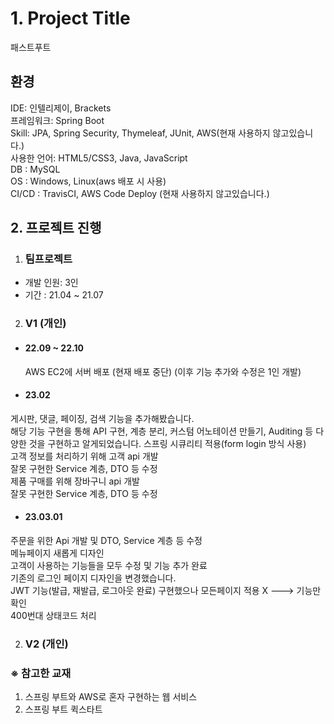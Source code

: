 # 1. Project Title

패스트푸트 

## 환경
 IDE: 인텔리제이, Brackets</br>
 프레임워크: Spring Boot</br>
 Skill: JPA, Spring Security, Thymeleaf, JUnit, AWS(현재 사용하지 않고있습니다.)</br> 
 사용한 언어: HTML5/CSS3, Java, JavaScript</br> 
 DB : MySQL</br>
 OS : Windows, Linux(aws 배포 시 사용)</br>
 CI/CD : TravisCI, AWS Code Deploy (현재 사용하지 않고있습니다.)

## 2. 프로젝트 진행

1. ### 팀프로젝트 
* 개발 인원: 3인</br>
* 기간 : 21.04 ~ 21.07 

2. ### V1 (개인)
 + #### 22.09 ~ 22.10 
   AWS EC2에 서버 배포 (현재 배포 중단)
   (이후 기능 추가와 수정은 1인 개발)

 + #### 23.02
  게시판, 댓글, 페이징, 검색 기능을 추가해봤습니다.</br>
  해당 기능 구현을 통해 API 구현, 계층 분리, 커스텀 어노테이션 만들기, Auditing 등 다양한 것을 구현하고 알게되었습니다.
  스프링 시큐리티 적용(form login 방식 사용)</br>
  고객 정보를 처리하기 위해 고객 api 개발</br>
  잘못 구현한 Service 계층, DTO 등  수정</br>
  제품 구매를 위해 장바구니 api 개발</br>
  잘못 구현한 Service 계층, DTO 등  수정

 + #### 23.03.01
  주문을 위한 Api 개발 및 DTO, Service 계층 등 수정</br>
  메뉴페이지 새롭게 디자인</br>
  고객이 사용하는 기능들을 모두 수정 및 기능 추가 완료</br>
  기존의 로그인 페이지 디자인을 변경했습니다.</br>
  JWT 기능(발급, 재발급, 로그아웃 완료) 구현했으나 모든페이지 적용 X ---> 기능만 확인</br>
  400번대 상태코드 처리
 
2. ### V2 (개인)

### ※ 참고한 교재
1. 스프링 부트와 AWS로 혼자 구현하는 웹 서비스 
2. 스프링 부트 퀵스타트</br>

